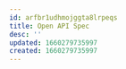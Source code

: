 ```yaml
---
id: arfbr1udhmojggta8lrpeqs
title: Open API Spec
desc: ''
updated: 1660279735997
created: 1660279735997
---
```

